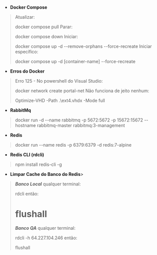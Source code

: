 - **Docker Compose**
>Atualizar: 
>
>	docker compose pull
>Parar:
>
>	docker compose down
>Iniciar:
>
>	docker compose up -d --remove-orphans --force-recreate
>Iniciar específico:
>
>	docker compose up -d [container-name] --force-recreate


- **Erros do Docker**
>Erro 125 - No powershell do Visual Studio:
>
>	docker network create portal-net
>Não funciona de jeito nenhum:
>
>	Optimize-VHD -Path .\ext4.vhdx -Mode full

- **RabbitMq**
>	docker run -d --name rabbitmq -p 5672:5672 -p 15672:15672 --hostname rabbitmq-master rabbitmq:3-management

- **Redis**
>	docker run --name redis -p 6379:6379 -d redis:7-alpine

- **Redis CLI (rdcli)**
>	npm install redis-cli -g

- **Limpar Cache do Banco do Redis**>
>***Banco Local***
>qualquer terminal:
>
>	rdcli
>então:
> 
>	flushall
>====================================
>***Banco QA***
>qualquer terminal:
>
>	rdcli -h 64.227.104.246
> então:
> 
>	flushall
